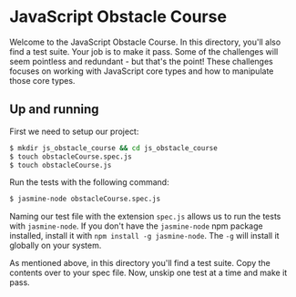 # JavaScript Obstacle Course

Welcome to the JavaScript Obstacle Course. In this directory, you'll also find a test suite. Your job is to make it pass. Some of the challenges will seem pointless and redundant - but that's the point! These challenges focuses on working with JavaScript core types and how to manipulate those core types.

## Up and running

First we need to setup our project:

```sh
$ mkdir js_obstacle_course && cd js_obstacle_course
$ touch obstacleCourse.spec.js
$ touch obstacleCourse.js
```

Run the tests with the following command:

```sh
$ jasmine-node obstacleCourse.spec.js
```

Naming our test file with the extension `spec.js` allows us to run the tests with `jasmine-node`. If you don't have the `jasmine-node` npm package installed, install it with `npm install -g jasmine-node`. The `-g` will install it globally on your system.

As mentioned above, in this directory you'll find a test suite. Copy the contents over to your spec file. Now, unskip one test at a time and make it pass.
